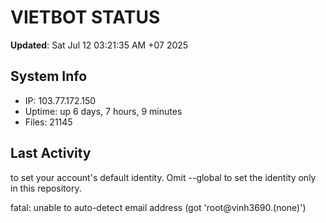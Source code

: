 # VIETBOT STATUS
**Updated**: Sat Jul 12 03:21:35 AM +07 2025

## System Info
- IP: 103.77.172.150
- Uptime: up 6 days, 7 hours, 9 minutes
- Files: 21145

## Last Activity

to set your account's default identity.
Omit --global to set the identity only in this repository.

fatal: unable to auto-detect email address (got 'root@vinh3690.(none)')
